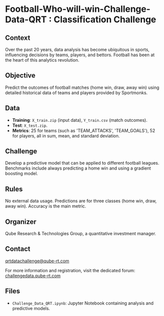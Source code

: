 # Football-Who-will-win-Challenge-Data-QRT : Classification Challenge

## Context
Over the past 20 years, data analysis has become ubiquitous in sports, influencing decisions by teams, players, and bettors. Football has been at the heart of this analytics revolution.

## Objective
Predict the outcomes of football matches (home win, draw, away win) using detailed historical data of teams and players provided by Sportmonks.

## Data
- **Training**: `X_train.zip` (input data), `Y_train.csv` (match outcomes).
- **Test**: `X_test.zip`.
- **Metrics**: 25 for teams (such as 'TEAM_ATTACKS', 'TEAM_GOALS'), 52 for players, all in sum, mean, and standard deviation.

## Challenge
Develop a predictive model that can be applied to different football leagues. Benchmarks include always predicting a home win and using a gradient boosting model.

## Rules
No external data usage. Predictions are for three classes (home win, draw, away win). Accuracy is the main metric.

## Organizer
Qube Research & Technologies Group, a quantitative investment manager.

## Contact
qrtdatachallenge@qube-rt.com

For more information and registration, visit the dedicated forum: [challengedata.qube-rt.com](http://challengedata.qube-rt.com)

## Files
- `Challenge_Data_QRT.ipynb`: Jupyter Notebook containing analysis and predictive models.
